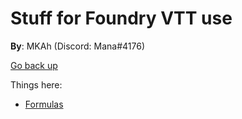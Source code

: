 # Stuff for Foundry VTT use

**By**: MKAh (Discord: Mana#4176)

[Go back up](../)

Things here:  

- [Formulas](./Formula)